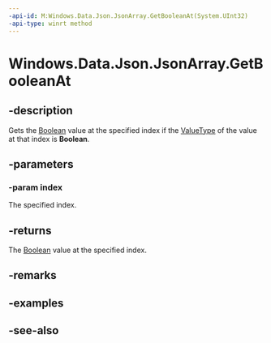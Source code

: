 ```yaml
---
-api-id: M:Windows.Data.Json.JsonArray.GetBooleanAt(System.UInt32)
-api-type: winrt method
---
```


<!-- Method syntax
public bool GetBooleanAt(System.UInt32 index)
-->

# Windows.Data.Json.JsonArray.GetBooleanAt

## -description
Gets the [Boolean](/dotnet/api/system.boolean?redirectedfrom=MSDN) value at the specified index if the [ValueType](ijsonvalue_valuetype.md) of the value at that index is **Boolean**.

## -parameters
### -param index
The specified index.

## -returns
The [Boolean](/dotnet/api/system.boolean?redirectedfrom=MSDN) value at the specified index.

## -remarks

## -examples

## -see-also
